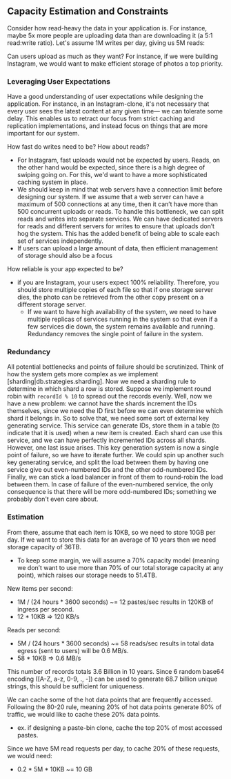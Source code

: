 
## Capacity Estimation and Constraints
Consider how read-heavy the data in your application is. For instance, maybe 5x more people are uploading data than are downloading it (a 5:1 read:write ratio). Let's assume 1M writes per day, giving us 5M reads:

Can users upload as much as they want? For instance, if we were building Instagram, we would want to make efficient storage of photos a top priority.

### Leveraging User Expectations
Have a good understanding of user expectations while designing the application. For instance, in an Instagram-clone, it's not necessary that every user sees the latest content at any given time— we can tolerate some delay. This enables us to retract our focus from strict caching and replication implementations, and instead focus on things that are more important for our system.

How fast do writes need to be? How about reads?
- For Instagram, fast uploads would not be expected by users. Reads, on the other hand would be expected, since there is a high degree of swiping going on. For this, we'd want to have a more sophisticated caching system in place.
- We should keep in mind that web servers have a connection limit before designing our system. If we assume that a web server can have a maximum of 500 connections at any time, then it can’t have more than 500 concurrent uploads or reads. To handle this bottleneck, we can split reads and writes into separate services. We can have dedicated servers for reads and different servers for writes to ensure that uploads don’t hog the system. This has the added benefit of being able to scale each set of services independently.
- If users can upload a large amount of data, then efficient management of storage should also be a focus

How reliable is your app expected to be?
- if you are Instagram, your users expect 100% reliability. Therefore, you should store multiple copies of each file so that if one storage server dies, the photo can be retrieved from the other copy present on a different storage server.
    - If we want to have high availability of the system, we need to have multiple replicas of services running in the system so that even if a few services die down, the system remains available and running. Redundancy removes the single point of failure in the system.

### Redundancy
All potential bottlenecks and points of failure should be scrutinized. Think of how the system gets more complex as we implement [sharding|db.strategies.sharding]. Now we need a sharding rule to determine in which shard a row is stored. Suppose we implement round robin with `recordId % 10` to spread out the records evenly. Well, now we have a new problem: we cannot have the shards increment the IDs themselves, since we need the ID first before we can even determine which shard it belongs in. So to solve that, we need some sort of external key generating service. This service can generate IDs, store them in a table (to indicate that it is used) when a new item is created. Each shard can use this service, and we can have perfectly incremented IDs across all shards. However, one last issue arises. This key generation system is now a single point of failure, so we have to iterate further. We could spin up another such key generating service, and split the load between them by having one service give out even-numbered IDs and the other odd-numbered IDs. Finally, we can stick a load balancer in front of them to round-robin the load between them. In case of failure of the even-numbered service, the only consequence is that there will be more odd-numbered IDs; something we probably don't even care about.

### Estimation
From there, assume that each item is 10KB, so we need to store 10GB per day. If we want to store this data for an average of 10 years then we need storage capacity of 36TB.
- To keep some margin, we will assume a 70% capacity model (meaning we don’t want to use more than 70% of our total storage capacity at any point), which raises our storage needs to 51.4TB.

New items per second:
- 1M / (24 hours * 3600 seconds) ~= 12 pastes/sec
results in 
120KB of ingress per second.
- 12 * 10KB => 120 KB/s

Reads per second:
- 5M / (24 hours * 3600 seconds) ~= 58 reads/sec
results in
total data egress (sent to users) will be 0.6 MB/s.
- 58 * 10KB => 0.6 MB/s

This number of records totals 3.6 Billion in 10 years. Since 6 random base64 encoding ([A-Z, a-z, 0-9, ., -]) can be used to generate 68.7 billion unique strings, this should be sufficient for uniqueness.

We can cache some of the hot data points that are frequently accessed. Following the 80-20 rule, meaning 20% of hot data points generate 80% of traffic, we would like to cache these 20% data points.
- ex. if designing a paste-bin clone, cache the top 20% of most accessed pastes.

Since we have 5M read requests per day, to cache 20% of these requests, we would need:
- 0.2 * 5M * 10KB ~= 10 GB
